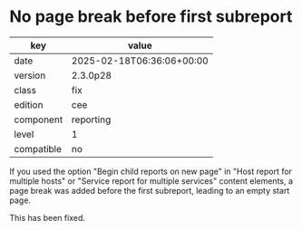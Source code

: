 [//]: # (werk v2)
# No page break before first subreport

key        | value
---------- | ---
date       | 2025-02-18T06:36:06+00:00
version    | 2.3.0p28
class      | fix
edition    | cee
component  | reporting
level      | 1
compatible | no

If you used the option "Begin child reports on new page" in "Host report for
multiple hosts" or "Service report for multiple services" content elements, a
page break was added before the first subreport, leading to an empty start
page.

This has been fixed.
